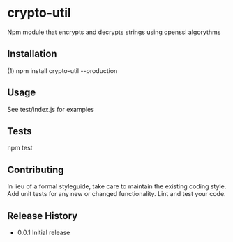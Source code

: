 crypto-util
=========

Npm module that encrypts and decrypts strings using openssl algorythms

## Installation

  (1) npm install crypto-util --production


## Usage

  See test/index.js for examples

## Tests

  npm test

## Contributing

  In lieu of a formal styleguide, take care to maintain the existing coding style.
  Add unit tests for any new or changed functionality. Lint and test your code.

## Release History

* 0.0.1 Initial release
